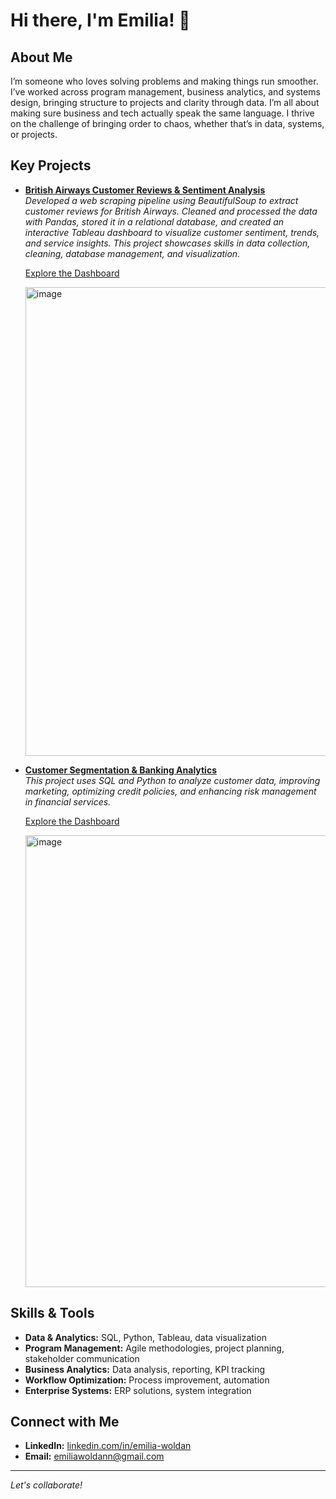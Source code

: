 # Hi there, I'm Emilia! 👋

## About Me

I’m someone who loves solving problems and making things run smoother. I’ve worked across program management, business analytics, and systems design, bringing structure to projects and clarity through data. I’m all about making sure business and tech actually speak the same language. I thrive on the challenge of bringing order to chaos, whether that’s in data, systems, or projects.

## Key Projects

- **[British Airways Customer Reviews & Sentiment Analysis](https://github.com/ewoldan/Web-Scraping-for-Customer-Sentiment.git)**  
  *Developed a web scraping pipeline using BeautifulSoup to extract customer reviews for British Airways. Cleaned and processed the data with Pandas, stored it in a relational database, and created an interactive Tableau dashboard to visualize customer sentiment, trends, and service insights. This project showcases skills in data collection, cleaning, database management, and visualization.*

  [Explore the Dashboard](https://public.tableau.com/app/profile/emilia.woldan6280/viz/CustomerExperienceDashboardforBritishAirlines/BASummary)

  <img width="750" alt="image" src="https://github.com/user-attachments/assets/6995f401-4c03-40ec-8a57-40e53fbdb0e2" />

- **[Customer Segmentation & Banking Analytics](https://github.com/ewoldan/Customer-Segmentation-Banking-Analytics)**  
  *This project uses SQL and Python to analyze customer data, improving marketing, optimizing credit policies, and enhancing risk management in financial services.*

  [Explore the Dashboard](https://public.tableau.com/app/profile/emilia.woldan6280/viz/CustomerSegmentationBankingAnalytics/Dashboard)
  
  <img width="723" alt="image" src="https://github.com/user-attachments/assets/605a0eef-8692-4b32-8988-87e1f553d086" />


## Skills & Tools

- **Data & Analytics:** SQL, Python, Tableau, data visualization
- **Program Management:** Agile methodologies, project planning, stakeholder communication
- **Business Analytics:** Data analysis, reporting, KPI tracking
- **Workflow Optimization:** Process improvement, automation
- **Enterprise Systems:** ERP solutions, system integration

## Connect with Me

- **LinkedIn:** [linkedin.com/in/emilia-woldan](https://www.linkedin.com/in/emilia-woldan/)
- **Email:** emiliawoldann@gmail.com

---

*Let's collaborate!*
